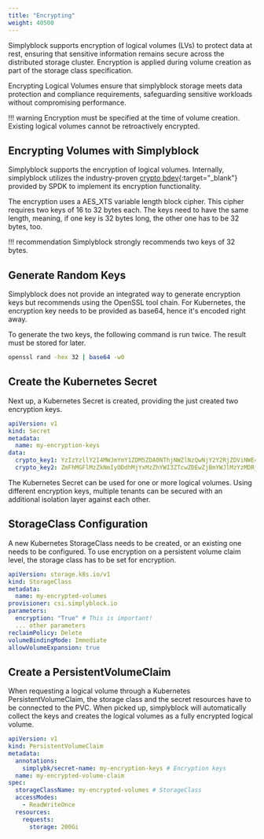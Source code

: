 ```yaml
---
title: "Encrypting"
weight: 40500
---
```


Simplyblock supports encryption of logical volumes (LVs) to protect data at rest, ensuring that sensitive
information remains secure across the distributed storage cluster. Encryption is applied during volume creation as
part of the storage class specification.

Encrypting Logical Volumes ensure that simplyblock storage meets data protection and compliance requirements,
safeguarding sensitive workloads without compromising performance.

!!! warning
    Encryption must be specified at the time of volume creation. Existing logical volumes cannot be retroactively
    encrypted.

## Encrypting Volumes with Simplyblock

Simplyblock supports the encryption of logical volumes. Internally, simplyblock utilizes the industry-proven
[crypto bdev](https://spdk.io/doc/bdev.html){:target="_blank"} provided by SPDK to implement its encryption
functionality.

The encryption uses a AES_XTS variable length block cipher. This cipher requires two keys of 16 to 32 bytes each. The
keys need to have the same length, meaning, if one key is 32 bytes long, the other one has to be 32 bytes, too.

!!! recommendation
    Simplyblock strongly recommends two keys of 32 bytes.


## Generate Random Keys

Simplyblock does not provide an integrated way to generate encryption keys but recommends using the OpenSSL tool chain.
For Kubernetes, the encryption key needs to be provided as base64, hence it's encoded right away.

To generate the two keys, the following command is run twice. The result must be stored for later.

```bash title="Create en Encryption Key"
openssl rand -hex 32 | base64 -w0
```

## Create the Kubernetes Secret

Next up, a Kubernetes Secret is created, providing the just created two encryption keys.

```yaml title="Create a Kubernetes Secret Resource"
apiVersion: v1
kind: Secret
metadata:
  name: my-encryption-keys
data:
  crypto_key1: YzIzYzllY2I4MWJmYmY1ZDM5ZDA0NThjNWZlNzQwNjY2Y2RjZDViNWE4NTZkOTA5YmRmODFjM2UxM2FkZGU4Ngo=
  crypto_key2: ZmFhMGFlMzZkNmIyODdhMjYxMzZhYWI3ZTcwZDEwZjBmYWJlMzYzMDRjNTBjYTY5Nzk2ZGRlZGJiMDMwMGJmNwo=
```

The Kubernetes Secret can be used for one or more logical volumes. Using different encryption keys, multiple tenants
can be secured with an additional isolation layer against each other.

## StorageClass Configuration

A new Kubernetes StorageClass needs to be created, or an existing one needs to be configured. To use encryption on a
persistent volume claim level, the storage class has to be set for encryption.

```yaml title="Example StorageClass"
apiVersion: storage.k8s.io/v1
kind: StorageClass
metadata:
  name: my-encrypted-volumes
provisioner: csi.simplyblock.io
parameters:
  encryption: "True" # This is important!
  ... other parameters
reclaimPolicy: Delete
volumeBindingMode: Immediate
allowVolumeExpansion: true
```

## Create a PersistentVolumeClaim

When requesting a logical volume through a Kubernetes PersistentVolumeClaim, the storage class and the secret resources
have to be connected to the PVC. When picked up, simplyblock will automatically collect the keys and creates the logical
volumes as a fully encrypted logical volume.

```yaml title="Create an encrypting PersistentVolumeClaim"
apiVersion: v1
kind: PersistentVolumeClaim
metadata:
  annotations:
    simplybk/secret-name: my-encryption-keys # Encryption keys
  name: my-encrypted-volume-claim
spec:
  storageClassName: my-encrypted-volumes # StorageClass
  accessModes:
    - ReadWriteOnce
  resources:
    requests:
      storage: 200Gi
```
